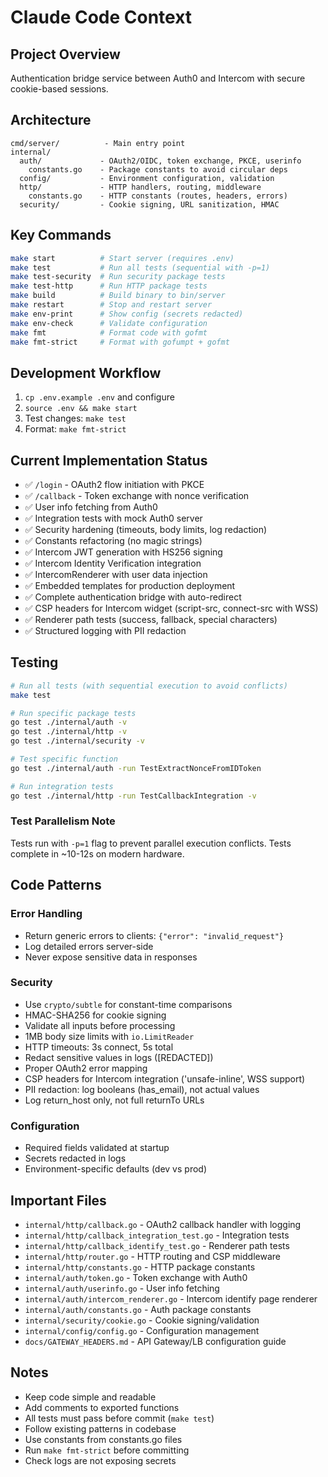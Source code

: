 # Claude Code Context

## Project Overview
Authentication bridge service between Auth0 and Intercom with secure cookie-based sessions.

## Architecture
```
cmd/server/          - Main entry point
internal/
  auth/             - OAuth2/OIDC, token exchange, PKCE, userinfo
    constants.go    - Package constants to avoid circular deps
  config/           - Environment configuration, validation
  http/             - HTTP handlers, routing, middleware
    constants.go    - HTTP constants (routes, headers, errors)
  security/         - Cookie signing, URL sanitization, HMAC
```

## Key Commands
```bash
make start          # Start server (requires .env)
make test           # Run all tests (sequential with -p=1)
make test-security  # Run security package tests
make test-http      # Run HTTP package tests
make build          # Build binary to bin/server
make restart        # Stop and restart server
make env-print      # Show config (secrets redacted)
make env-check      # Validate configuration
make fmt            # Format code with gofmt
make fmt-strict     # Format with gofumpt + gofmt
```

## Development Workflow
1. `cp .env.example .env` and configure
2. `source .env && make start`
3. Test changes: `make test`
4. Format: `make fmt-strict`

## Current Implementation Status
- ✅ `/login` - OAuth2 flow initiation with PKCE
- ✅ `/callback` - Token exchange with nonce verification
- ✅ User info fetching from Auth0
- ✅ Integration tests with mock Auth0 server
- ✅ Security hardening (timeouts, body limits, log redaction)
- ✅ Constants refactoring (no magic strings)
- ✅ Intercom JWT generation with HS256 signing
- ✅ Intercom Identity Verification integration
- ✅ IntercomRenderer with user data injection
- ✅ Embedded templates for production deployment
- ✅ Complete authentication bridge with auto-redirect
- ✅ CSP headers for Intercom widget (script-src, connect-src with WSS)
- ✅ Renderer path tests (success, fallback, special characters)
- ✅ Structured logging with PII redaction

## Testing
```bash
# Run all tests (with sequential execution to avoid conflicts)
make test

# Run specific package tests
go test ./internal/auth -v
go test ./internal/http -v
go test ./internal/security -v

# Test specific function
go test ./internal/auth -run TestExtractNonceFromIDToken

# Run integration tests
go test ./internal/http -run TestCallbackIntegration -v
```

### Test Parallelism Note
Tests run with `-p=1` flag to prevent parallel execution conflicts.
Tests complete in ~10-12s on modern hardware.

## Code Patterns

### Error Handling
- Return generic errors to clients: `{"error": "invalid_request"}`
- Log detailed errors server-side
- Never expose sensitive data in responses

### Security
- Use `crypto/subtle` for constant-time comparisons
- HMAC-SHA256 for cookie signing
- Validate all inputs before processing
- 1MB body size limits with `io.LimitReader`
- HTTP timeouts: 3s connect, 5s total
- Redact sensitive values in logs ([REDACTED])
- Proper OAuth2 error mapping
- CSP headers for Intercom integration ('unsafe-inline', WSS support)
- PII redaction: log booleans (has_email), not actual values
- Log return_host only, not full returnTo URLs

### Configuration
- Required fields validated at startup
- Secrets redacted in logs
- Environment-specific defaults (dev vs prod)

## Important Files
- `internal/http/callback.go` - OAuth2 callback handler with logging
- `internal/http/callback_integration_test.go` - Integration tests
- `internal/http/callback_identify_test.go` - Renderer path tests
- `internal/http/router.go` - HTTP routing and CSP middleware
- `internal/http/constants.go` - HTTP package constants
- `internal/auth/token.go` - Token exchange with Auth0
- `internal/auth/userinfo.go` - User info fetching
- `internal/auth/intercom_renderer.go` - Intercom identify page renderer
- `internal/auth/constants.go` - Auth package constants
- `internal/security/cookie.go` - Cookie signing/validation
- `internal/config/config.go` - Configuration management
- `docs/GATEWAY_HEADERS.md` - API Gateway/LB configuration guide

## Notes
- Keep code simple and readable
- Add comments to exported functions
- All tests must pass before commit (`make test`)
- Follow existing patterns in codebase
- Use constants from constants.go files
- Run `make fmt-strict` before committing
- Check logs are not exposing secrets